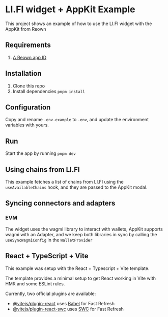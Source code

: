 # LI.FI widget + AppKit Example
This project shows an example of how to use the LI.FI widget with the AppKit from Reown

## Requirements
1. [A Reown app ID]('https://cloud.reown.com/app')

## Installation
1. Clone this repo
2. Install dependencies `pnpm install`

## Configuration
Copy and rename `.env.example` to `.env`, and update the environment variables with yours.

## Run
Start the app by running `pnpm dev`

## Using chains from LI.FI
This example fetches a list of chains from LI.FI using the `useAvailableChains` hook, and they are passed to the AppKit modal.

## Syncing connectors and adapters
### EVM
The widget uses the wagmi library to interact with wallets, AppKit supports wagmi with an Adapter, and we keep both libraries in sync by calling the 
`useSyncWagmiConfig` in the `WalletProvider`

## React + TypeScript + Vite
This example was setup with the React + Typescript + Vite template.

The template provides a minimal setup to get React working in Vite with HMR and some ESLint rules.

Currently, two official plugins are available:

- [@vitejs/plugin-react](https://github.com/vitejs/vite-plugin-react/blob/main/packages/plugin-react/README.md) uses [Babel](https://babeljs.io/) for Fast Refresh
- [@vitejs/plugin-react-swc](https://github.com/vitejs/vite-plugin-react-swc) uses [SWC](https://swc.rs/) for Fast Refresh

